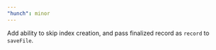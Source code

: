 ```yaml
---
"hunch": minor
---
```


Add ability to skip index creation, and pass finalized record as `record` to `saveFile`.
